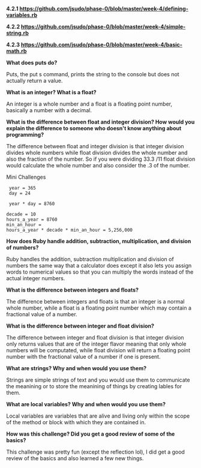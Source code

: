 **4.2.1 https://github.com/jsudo/phase-0/blob/master/week-4/defining-variables.rb**

**4.2.2 https://github.com/jsudo/phase-0/blob/master/week-4/simple-string.rb**

**4.2.3 https://github.com/jsudo/phase-0/blob/master/week-4/basic-math.rb**

**What does puts do?**  


Puts, the put s command, prints the string to the console but does not actually return a value.     


**What is an integer? What is a float?**   


An integer is a whole number and a float is a floating point number, basically a number with a decimal.    


**What is the difference between float and integer division? How would you explain the difference to someone who doesn't know anything about programming?**    


The difference between float and integer division is that integer division divides whole numbers while float division divides the whole number and also the fraction of the number. So if you were dividing 33.3 /11 float division would calculate the whole number and also consider the .3 of the number.  

   Mini Challenges
 ```
  year = 365  
  day = 24 

  year * day = 8760
 
```  
```
decade = 10
hours_a_year = 8760
min_an_hour = 
hours_a_year * decade * min_an_hour = 5,256,000
 ```
**How does Ruby handle addition, subtraction, multiplication, and division of numbers?**  



Ruby handles the addition, subtraction multiplication and division of numbers the same way that a calculator does except it also lets you assign words to numerical values so that you can multiply the words instead of the actual integer numbers.   


**What is the difference between integers and floats?**  


The difference between integers and floats is that an integer is a normal whole number, while a float is a floating point number which may contain a fractional value of  a number.   



**What is the difference between integer and float division?**  


The difference between integer and float division is that integer division only returns values that are of the integer flavor meaning that only whole numbers will be computated, while float division will return a floating point number with the fractional value of a number if one is present.     


**What are strings? Why and when would you use them?**  


Strings are simple strings of text and you would use them to communicate the meanining or to store the meanining of things by creating lables for them.   
  

**What are local variables? Why and when would you use them?**  

Local variables are variables that are alive and living only within the scope of the method or block with which they are contained in. 

**How was this challenge? Did you get a good review of some of the basics?**  

This challenge was pretty fun (except the reflection lol), I did get a good review of the basics and also learned a few new things.

